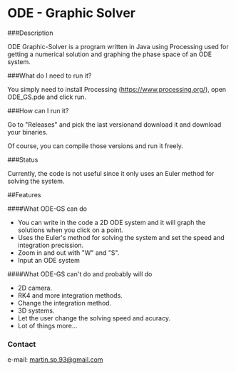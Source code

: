 ODE - Graphic Solver
==================

###Description

ODE Graphic-Solver is a program written in Java using Processing used for getting a numerical solution and graphing the phase space of an ODE system.

###What do I need to run it?

You simply need to install Processing (https://www.processing.org/), open ODE_GS.pde and click run.

###How can I run it?

Go to "Releases" and pick the last versionand download it and download your binaries.

Of course, you can compile those versions and run it freely.

###Status

Currently, the code is not useful since it only uses an Euler method for solving the system.

##Features

####What ODE-GS can do

- You can write in the code a 2D ODE system and it will graph the solutions when you click on a point.
- Uses the Euler's method for solving the system and set the speed and integration precission.
- Zoom in and out with "W" and "S".
- Input an ODE system

####What ODE-GS can't do and probably will do

- 2D camera.
- RK4 and more integration methods.
- Change the integration method.
- 3D systems.
- Let the user change the solving speed and acuracy.
- Lot of things more...

### Contact

e-mail: martin.sp.93@gmail.com

